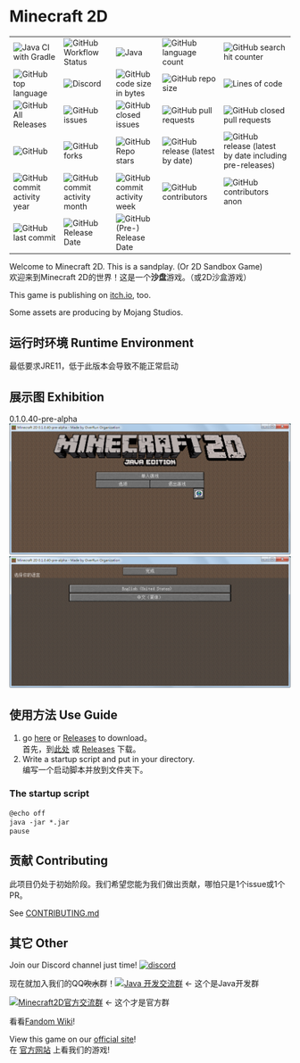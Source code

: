# Minecraft 2D

|                                                              |                                                              |                                                              |                                                              |                                                              |
| ------------------------------------------------------------ | ------------------------------------------------------------ | ------------------------------------------------------------ | ------------------------------------------------------------ | ------------------------------------------------------------ |
| ![Java CI with Gradle](https://github.com/Over-Run/Minecraft2D/workflows/Java%20CI%20with%20Gradle/badge.svg?branch=pre-alpha) | ![GitHub Workflow Status](https://img.shields.io/github/workflow/status/Over-Run/Minecraft2D/Java%20CI%20with%20Gradle/pre-alpha?logo=github-actions) | ![Java](https://img.shields.io/badge/language-java-red?logo=java) | ![GitHub language count](https://img.shields.io/github/languages/count/Over-Run/Minecraft2D?logo=github) | ![GitHub search hit counter](https://img.shields.io/github/search/Over-Run/Minecraft2D/goto?logo=github) |
| ![GitHub top language](https://img.shields.io/github/languages/top/Over-Run/Minecraft2D?logo=github) | ![Discord](https://img.shields.io/discord/751804389718753421?logo=discord) | ![GitHub code size in bytes](https://img.shields.io/github/languages/code-size/Over-Run/Minecraft2D?logo=github) | ![GitHub repo size](https://img.shields.io/github/repo-size/Over-Run/Minecraft2D?logo=github) | ![Lines of code](https://img.shields.io/tokei/lines/github/Over-Run/Minecraft2D?logo=github) |
| ![GitHub All Releases](https://img.shields.io/github/downloads/Over-Run/Minecraft2D/total?logo=github) | ![GitHub issues](https://img.shields.io/github/issues-raw/Over-Run/Minecraft2D?logo=github) | ![GitHub closed issues](https://img.shields.io/github/issues-closed-raw/Over-Run/Minecraft2D?logo=github) | ![GitHub pull requests](https://img.shields.io/github/issues-pr-raw/Over-Run/Minecraft2D?logo=github) | ![GitHub closed pull requests](https://img.shields.io/github/issues-pr-closed-raw/Over-Run/Minecraft2D?logo=github) |
| ![GitHub](https://img.shields.io/github/license/Over-Run/Minecraft2D?logo=github) | ![GitHub forks](https://img.shields.io/github/forks/Over-Run/Minecraft2D?logo=github) | ![GitHub Repo stars](https://img.shields.io/github/stars/Over-Run/Minecraft2D?logo=github) | ![GitHub release (latest by date)](https://img.shields.io/github/v/release/Over-Run/Minecraft2D?logo=github) | ![GitHub release (latest by date including pre-releases)](https://img.shields.io/github/v/release/Over-Run/Minecraft2D?include_prereleases&logo=github) |
| ![GitHub commit activity year](https://img.shields.io/github/commit-activity/y/Over-Run/Minecraft2D?logo=github) | ![GitHub commit activity month](https://img.shields.io/github/commit-activity/m/Over-Run/Minecraft2D?logo=github) | ![GitHub commit activity week](https://img.shields.io/github/commit-activity/w/Over-Run/Minecraft2D?logo=github) | ![GitHub contributors](https://img.shields.io/github/contributors/Over-Run/Minecraft2D?logo=github) | ![GitHub contributors anon](https://img.shields.io/github/contributors-anon/Over-Run/Minecraft2D?logo=github) |
| ![GitHub last commit](https://img.shields.io/github/last-commit/Over-Run/Minecraft2D?logo=github) | ![GitHub Release Date](https://img.shields.io/github/release-date/Over-Run/Minecraft2D?logo=github) | ![GitHub (Pre-) Release Date](https://img.shields.io/github/release-date-pre/Over-Run/Minecraft2D?logo=github) |                                                              |                                                              |

Welcome to Minecraft 2D. This is a sandplay. (Or 2D Sandbox Game)  
欢迎来到Minecraft 2D的世界！这是一个**沙盘**游戏。（或2D沙盒游戏）

This game is publishing on [itch.io](https://squid233.itch.io/minecraft2d), too.

Some assets are producing by Mojang Studios.

## 运行时环境 Runtime Environment
最低要求JRE11，低于此版本会导致不能正常启动

## 展示图 Exhibition
0.1.0.40-pre-alpha  
![0-1-0-40-0](/img/0-1-0-40-0.png)![0-1-0-40-1](/img/0-1-0-40-1.png)

## 使用方法 Use Guide
1. go [here](https://github.com/Over-Run/Minecraft2D/tree/archives) or [Releases](https://github.com/Over-Run/Minecraft2D/releases) to download。  
首先，到[此处](https://github.com/Over-Run/Minecraft2D/tree/archives) 或 [Releases](https://github.com/Over-Run/Minecraft2D/releases) 下载。
2. Write a startup script and put in your directory.  
编写一个启动脚本并放到文件夹下。

### The startup script
```batch
@echo off
java -jar *.jar
pause
```

## 贡献 Contributing
此项目仍处于初始阶段。我们希望您能为我们做出贡献，哪怕只是1个issue或1个PR。

See [CONTRIBUTING.md](CONTRIBUTING.md)

## 其它 Other
Join our Discord channel just time! [![discord](https://img.shields.io/discord/751804389718753421)](https://discord.gg/ydYzTKV)

现在就加入我们的QQ<span class="mask" title="你知道的太多了"><s>吹水</s></span>群！[![Java 开发交流群](https://pub.idqqimg.com/wpa/images/group.png)](https://qm.qq.com/cgi-bin/qm/qr?k=efwa2cjVSs-S_UorWELGd45SPTJBTGV6&jump_from=webapi) ← 这个是Java开发群

[![Minecraft2D官方交流群](https://pub.idqqimg.com/wpa/images/group.png)](https://qm.qq.com/cgi-bin/qm/qr?k=Nnh75LW0PJysy9rHMF6EOxAwBBjBN6mt&jump_from=webapi) ← 这个才是官方群

看看[Fandom Wiki](https://minecraft2d.fandom.com/zh/wiki/)!

View this game on our [official site](https://squid233.github.io)!  
在 [官方网站](https://squid233.github.io) 上看我们的游戏!
